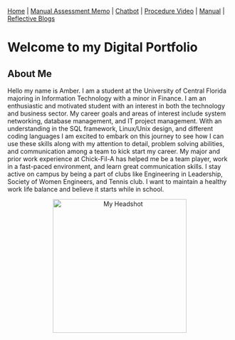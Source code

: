 [Home](index.md) | [Manual Assessment Memo](manual_assessment_memo.md) | [Chatbot](chatbot.md) | [Procedure Video](procedure_video.md) | [Manual](manual.md) | [Reflective Blogs](reflective_blogs.md) 

# Welcome to my Digital Portfolio 

## About Me 
Hello my name is Amber. I am a student at the University of Central Florida majoring in Information Technology with a minor in Finance. I am an enthusiastic and motivated student with an interest in both the technology and business sector. My career goals and areas of interest include system networking, database management, and IT project management. With an understanding in the SQL framework, Linux/Unix design, and different coding languages I am excited to embark on this journey to see how I can use these skills along with my attention to detail, problem solving abilities, and communication among a team to kick start my career. My major and prior work experience at Chick-Fil-A has helped me be a team player, work in a fast-paced environment, and learn great communication skills. I stay active on campus by being a part of clubs like Engineering in Leadership, Society of Women Engineers, and Tennis club. I want to maintain a healthy work life balance and believe it starts while in school. 



<div align="center">
  <img src="Headshot.jpg" alt="My Headshot" width="300">
</div>






